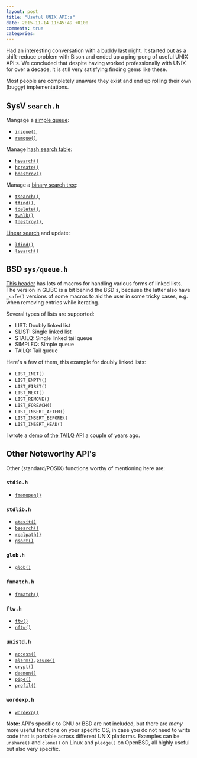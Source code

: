 ```yaml
---
layout: post
title: "Useful UNIX API:s"
date: 2015-11-14 11:45:49 +0100
comments: true
categories: 
---
```


Had an interesting conversation with a buddy last night.  It started out
as a shift-reduce problem with Bison and ended up a ping-pong of useful
UNIX API:s.  We concluded that despite having worked professionally with
UNIX for over a decade, it is still very satisfying finding gems like
these.

Most people are completely unaware they exist and end up rolling their
own (buggy) implementations.

<!-- more -->

SysV `search.h`
---------------

Mangage a [simple queue][sysvque]:

- [`insque()`](http://man7.org/linux/man-pages/man3/insque.3.html),
- [`remque()`](http://man7.org/linux/man-pages/man3/remque.3.html),

Manage [hash search table][sysvhash]:

- [`hsearch()`](http://man7.org/linux/man-pages/man3/hsearch.3.html)
- [`hcreate()`](http://man7.org/linux/man-pages/man3/hcreate.3.html)
- [`hdestroy()`](http://man7.org/linux/man-pages/man3/hdestroy.3.html)

Manage a [binary search tree][sysvtree]:

- [`tsearch()`](http://man7.org/linux/man-pages/man3/tsearch.3.html),
- [`tfind()`](http://man7.org/linux/man-pages/man3/tfind.3.html),
- [`tdelete()`](http://man7.org/linux/man-pages/man3/tdelete.3.html),
- [`twalk()`](http://man7.org/linux/man-pages/man3/twalk.3.html)
- [`tdestroy()`](http://man7.org/linux/man-pages/man3/tdestroy.3.html),

[Linear search][sysvlin] and update:

- [`lfind()`](http://man7.org/linux/man-pages/man3/lfind.3.html)
- [`lsearch()`](http://man7.org/linux/man-pages/man3/lsearch.3.html)


BSD `sys/queue.h`
-----------------

[This header][BSD] has lots of macros for handling various forms of
linked lists.  The version in GLIBC is a bit behind the BSD's, because
the latter also have `_safe()` versions of some macros to aid the user
in some tricky cases, e.g. when removing entries while iterating.

Several types of lists are supported:

- LIST: Doubly linked list
- SLIST: Single linked list
- STAILQ: Single linked tail queue
- SIMPLEQ: Simple queue
- TAILQ: Tail queue

Here's a few of them, this example for doubly linked lists:

- `LIST_INIT()`
- `LIST_EMPTY()`
- `LIST_FIRST()`
- `LIST_NEXT()`
- `LIST_REMOVE()`
- `LIST_FOREACH()`
- `LIST_INSERT_AFTER()`
- `LIST_INSERT_BEFORE()`
- `LIST_INSERT_HEAD()`

I wrote a [demo of the TAILQ API][DEMO] a couple of years ago.


Other Noteworthy API's
----------------------

Other (standard/POSIX) functions worthy of mentioning here are:

### `stdio.h`

- [`fmemopen()`](http://man7.org/linux/man-pages/man3/fmemopen.3.html)

### `stdlib.h`

- [`atexit()`](http://man7.org/linux/man-pages/man3/atexit.3.html)
- [`bsearch()`](http://man7.org/linux/man-pages/man3/bsearch.3.html)
- [`realpath()`](http://man7.org/linux/man-pages/man3/realpath.3.html)
- [`qsort()`](http://man7.org/linux/man-pages/man3/qsort.3.html)

### `glob.h`

- [`glob()`](http://man7.org/linux/man-pages/man3/glob.3.html)

### `fnmatch.h`

- [`fnmatch()`](http://man7.org/linux/man-pages/man3/fnmatch.3.html)

### `ftw.h`

- [`ftw()`](http://man7.org/linux/man-pages/man3/ftw.3.html)
- [`nftw()`](http://man7.org/linux/man-pages/man3/nftw.3.html)

### `unistd.h`

- [`access()`](http://man7.org/linux/man-pages/man2/access.2.html)
- [`alarm()`](http://man7.org/linux/man-pages/man2/alarm.2.html),
  [`pause()`](http://man7.org/linux/man-pages/man2/pause.2.html)
- [`crypt()`](http://man7.org/linux/man-pages/man3/crypt.3.html)
- [`daemon()`](http://man7.org/linux/man-pages/man3/daemon.3.html)
- [`pipe()`](http://man7.org/linux/man-pages/man2/pipe.2.html)
- [`profil()`](http://man7.org/linux/man-pages/man3/profil.3.html)

### `wordexp.h`

- [`wordexp()`](http://man7.org/linux/man-pages/man3/wordexp.3.html)

**Note:** API's specific to GNU or BSD are not included, but there are
  *many* more useful functions on your specific OS, in case you do not
need to write code that is portable across different UNIX platforms.
Examples can be `unshare()` and `clone()` on Linux and `pledge()` on
OpenBSD, all highly useful but also very specific.

[sysvque]:  http://pubs.opengroup.org/onlinepubs/009695399/functions/insque.html
[sysvlin]:  http://pubs.opengroup.org/onlinepubs/009695399/functions/lsearch.html
[sysvtree]: http://pubs.opengroup.org/onlinepubs/009695399/functions/tsearch.html
[sysvhash]: http://pubs.opengroup.org/onlinepubs/009695399/functions/hcreate.html
[BSD]:      https://www.freebsd.org/cgi/man.cgi?query=queue&sektion=3
[DEMO]:     https://github.com/troglobit/toolbox/blob/master/tailq-demo.c

